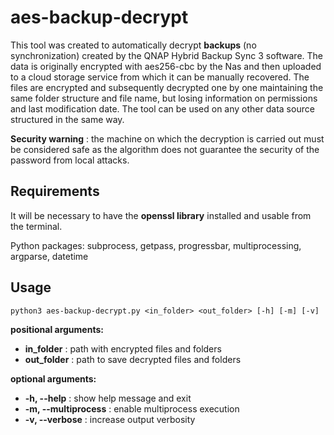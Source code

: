 
# aes-backup-decrypt

This tool was created to automatically decrypt **backups** (no synchronization) created by the QNAP Hybrid Backup Sync 3 software. 
The data is originally encrypted with aes256-cbc by the Nas and then uploaded to a cloud storage service from which it can be manually recovered. The files are encrypted and subsequently decrypted one by one maintaining the same folder structure and file name, but losing information on permissions and last modification date. The tool can be used on any other data source structured in the same way.

**Security warning** : the machine on which the decryption is carried out must be considered safe as the algorithm does not guarantee the security of the password from local attacks.

## Requirements
It will be necessary to have the **openssl library** installed and usable from the terminal.

Python packages: subprocess, getpass, progressbar, multiprocessing, argparse, datetime

## Usage

    python3 aes-backup-decrypt.py <in_folder> <out_folder> [-h] [-m] [-v]

**positional arguments:**
-  **in_folder** :          path with encrypted files and folders
- **out_folder** :          path to save decrypted files and folders

**optional arguments:**
  - **-h, --help**  :       show help message and exit
 - **-m, --multiprocess** : enable multiprocess execution 
-  **-v, --verbose** :      increase output verbosity
